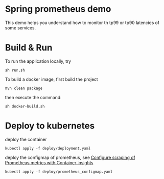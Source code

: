 # Spring prometheus demo

This demo helps you understand how to monitor th tp99 or tp90 latencies of some services.

# Build & Run

To run the application locally, try

```
sh run.sh
```

To build a docker image, first build the project

```
mvn clean package
```

then execute the command:

```
sh docker-build.sh
```

# Deploy to kubernetes

deploy the container

```
kubectl apply -f deploy/deployment.yaml
```

deploy the configmap of prometheus, see [Configure scraping of Prometheus metrics with Container insights](https://docs.microsoft.com/en-us/azure/azure-monitor/containers/container-insights-prometheus-integration)

```
kubectl apply -f deploy/prometheus_configmap.yaml
```
